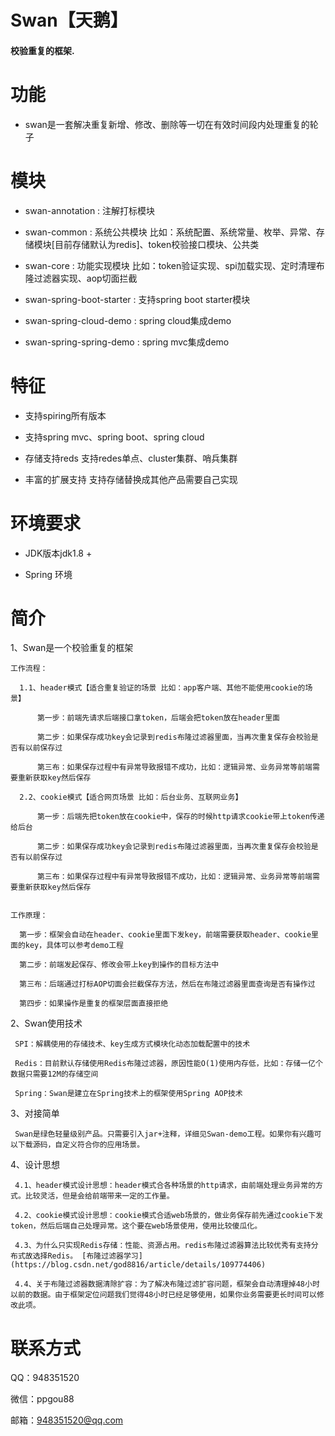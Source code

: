 Swan【天鹅】
================

#### 校验重复的框架.

# 功能
  * swan是一套解决重复新增、修改、删除等一切在有效时间段内处理重复的轮子

# 模块
  * swan-annotation : 注解打标模块

  * swan-common : 系统公共模块 比如：系统配置、系统常量、枚举、异常、存储模块[目前存储默认为redis]、token校验接口模块、公共类
  
  * swan-core : 功能实现模块 比如：token验证实现、spi加载实现、定时清理布隆过滤器实现、aop切面拦截              

  * swan-spring-boot-starter : 支持spring boot starter模块
  
  * swan-spring-cloud-demo : spring cloud集成demo
  
  * swan-spring-spring-demo : spring mvc集成demo
 
#  特征
   
   *  支持spiring所有版本
   
   *  支持spring mvc、spring boot、spring cloud
   
   *  存储支持reds 支持redes单点、cluster集群、哨兵集群

   *  丰富的扩展支持 支持存储替换成其他产品需要自己实现 

# 环境要求 

  * JDK版本jdk1.8 +
  
  * Spring 环境
  
# 简介 

  1、Swan是一个校验重复的框架
  
    工作流程：
    
      1.1、header模式【适合重复验证的场景 比如：app客户端、其他不能使用cookie的场景】
    
	      第一步：前端先请求后端接口拿token，后端会把token放在header里面  
	      
	      第二步：如果保存成功key会记录到redis布隆过滤器里面，当再次重复保存会校验是否有以前保存过
	      
	      第三布：如果保存过程中有异常导致报错不成功，比如：逻辑异常、业务异常等前端需要重新获取key然后保存
	      
	  2.2、cookie模式【适合网页场景 比如：后台业务、互联网业务】     
	  
	      第一步：后端先把token放在cookie中，保存的时候http请求cookie带上token传递给后台  
	      
	      第二步：如果保存成功key会记录到redis布隆过滤器里面，当再次重复保存会校验是否有以前保存过
	      
	      第三布：如果保存过程中有异常导致报错不成功，比如：逻辑异常、业务异常等前端需要重新获取key然后保存
	      
      
    工作原理：
    
      第一步：框架会自动在header、cookie里面下发key，前端需要获取header、cookie里面的key，具体可以参考demo工程
      
      第二步：前端发起保存、修改会带上key到操作的目标方法中
      
      第三布：后端通过打标AOP切面会拦截保存方法，然后在布隆过滤器里面查询是否有操作过
      
      第四步：如果操作是重复的框架层面直接拒绝
      
      
  2、Swan使用技术
  
     SPI：解耦使用的存储技术、key生成方式模块化动态加载配置中的技术
     
     Redis：目前默认存储使用Redis布隆过滤器，原因性能O(1)使用内存低，比如：存储一亿个数据只需要12M的存储空间
     
     Spring：Swan是建立在Spring技术上的框架使用Spring AOP技术  
     
     
  3、对接简单
  
     Swan是绿色轻量级别产品。只需要引入jar+注释，详细见Swan-demo工程。如果你有兴趣可以下载源码，自定义符合你的应用场景。
     
     
  4、设计思想
  
     4.1、header模式设计思想：header模式合各种场景的http请求，由前端处理业务异常的方式。比较灵活，但是会给前端带来一定的工作量。
     
     4.2、cookie模式设计思想：cookie模式合适web场景的，做业务保存前先通过cookie下发token，然后后端自己处理异常。这个要在web场景使用，使用比较傻瓜化。
     
     4.3、为什么只实现Redis存储：性能、资源占用。redis布隆过滤器算法比较优秀有支持分布式故选择Redis。 [布隆过滤器学习](https://blog.csdn.net/god8816/article/details/109774406)
     
     4.4、关于布隆过滤器数据清除扩容：为了解决布隆过滤扩容问题，框架会自动清理掉48小时以前的数据。由于框架定位问题我们觉得48小时已经足够使用，如果你业务需要更长时间可以修改此项。
     
     
     
# 联系方式

  QQ：948351520
  
  微信：ppgou88
  
  邮箱：948351520@qq.com

